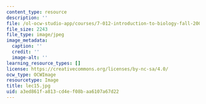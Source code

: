```yaml
---
content_type: resource
description: ''
file: /ol-ocw-studio-app/courses/7-012-introduction-to-biology-fall-2004/a3ed861fa813cd4ef08baa6107a67d22_lec15.jpg
file_size: 2243
file_type: image/jpeg
image_metadata:
  caption: ''
  credit: ''
  image-alt: ''
learning_resource_types: []
license: https://creativecommons.org/licenses/by-nc-sa/4.0/
ocw_type: OCWImage
resourcetype: Image
title: lec15.jpg
uid: a3ed861f-a813-cd4e-f08b-aa6107a67d22
---
```

